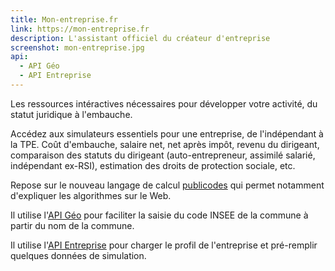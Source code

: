 ```yaml
---
title: Mon-entreprise.fr
link: https://mon-entreprise.fr
description: L'assistant officiel du créateur d'entreprise
screenshot: mon-entreprise.jpg
api:
  - API Géo
  - API Entreprise
---
```


Les ressources intéractives nécessaires pour développer votre activité, du statut juridique à l'embauche.

Accédez aux simulateurs essentiels pour une entreprise, de l'indépendant à la TPE. Coût d'embauche, salaire net, net après impôt, revenu du dirigeant, comparaison des statuts du dirigeant (auto-entrepreneur, assimilé salarié, indépendant ex-RSI), estimation des droits de protection sociale, etc.

Repose sur le nouveau langage de calcul [publicodes](https://publi.codes) qui permet notamment d'expliquer les algorithmes sur le Web.

Il utilise l'[API Géo](https://api.gouv.fr/les-api/api-geo.html) pour faciliter la saisie du code INSEE de la commune à partir du nom de la commune.

Il utilise l'[API Entreprise](https://api.gouv.fr/les-api/api-entreprise.html) pour charger le profil de l'entreprise et pré-remplir quelques données de simulation.
